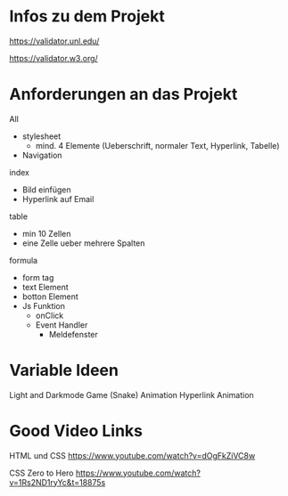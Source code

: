 # Infos zu dem Projekt 

https://validator.unl.edu/


https://validator.w3.org/

# Anforderungen an das Projekt
All
- stylesheet
    - mind. 4 Elemente (Ueberschrift, normaler Text, Hyperlink, Tabelle)
- Navigation


index
- Bild einfügen
- Hyperlink auf Email

table
- min 10 Zellen
- eine Zelle ueber mehrere Spalten

formula
- form tag
- text Element
- botton Element
- Js Funktion
    - onClick
    - Event Handler
        - Meldefenster



# Variable Ideen
Light and Darkmode
Game (Snake)
Animation
Hyperlink Animation

# Good Video Links
HTML und CSS
https://www.youtube.com/watch?v=dOgFkZiVC8w

CSS Zero to Hero
https://www.youtube.com/watch?v=1Rs2ND1ryYc&t=18875s
